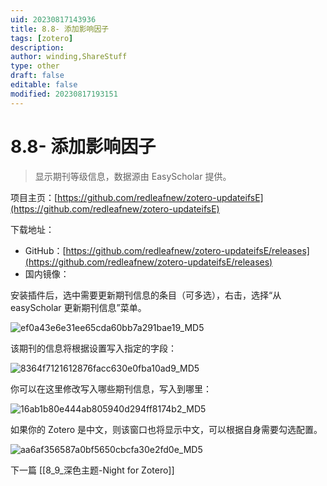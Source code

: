 ```yaml
---
uid: 20230817143936
title: 8.8- 添加影响因子
tags: [zotero]
description: 
author: winding,ShareStuff
type: other
draft: false
editable: false
modified: 20230817193151
---
```


# 8.8- 添加影响因子

> 显示期刊等级信息，数据源由 EasyScholar 提供。

项目主页：[https://github.com/redleafnew/zotero-updateifsE](https://github.com/redleafnew/zotero-updateifsE)

下载地址：

* GitHub：[https://github.com/redleafnew/zotero-updateifsE/releases](https://github.com/redleafnew/zotero-updateifsE/releases)
* 国内镜像：

安装插件后，选中需要更新期刊信息的条目（可多选），右击，选择“从 easyScholar 更新期刊信息”菜单。

![ef0a43e6e31ee65cda60bb7a291bae19_MD5](https://cdn.pkmer.cn/images/202308171546600.png!pkmer)

该期刊的信息将根据设置写入指定的字段：

![8364f7121612876facc630e0fba10ad9_MD5](https://cdn.pkmer.cn/images/202308171546601.png!pkmer)

你可以在这里修改写入哪些期刊信息，写入到哪里：

![16ab1b80e444ab805940d294ff8174b2_MD5](https://cdn.pkmer.cn/images/202308171546602.png!pkmer)

如果你的 Zotero 是中文，则该窗口也将显示中文，可以根据自身需要勾选配置。

![aa6af356587a0bf5650cbcfa30e2fd0e_MD5](https://cdn.pkmer.cn/images/202308171546603.png!pkmer)

下一篇 [[8_9_深色主题-Night for Zotero]]